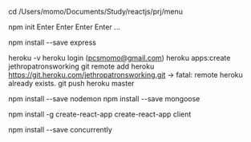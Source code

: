cd /Users/momo/Documents/Study/reactjs/prj/menu

npm init
Enter Enter Enter Enter ...

npm install --save express

heroku -v
heroku login (pcsmomo@gmail.com)
heroku apps:create jethropatronsworking
git remote add heroku https://git.heroku.com/jethropatronsworking.git
-> fatal: remote heroku already exists.
git push heroku master

npm install --save nodemon
npm install --save mongoose

npm install -g create-react-app
create-react-app client

npm install --save concurrently
